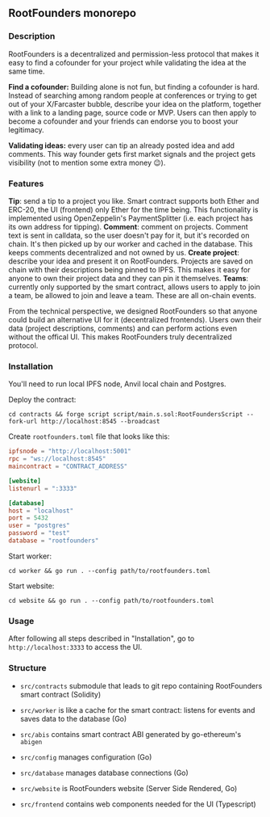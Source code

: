 ## RootFounders monorepo

### Description
RootFounders is a decentralized and permission-less protocol that makes it easy to find a cofounder for your project while validating the idea at the same time.

**Find a cofounder:** Building alone is not fun, but finding a cofounder is hard. Instead of searching among random people at conferences or trying to get out of your X/Farcaster bubble, describe your idea on the platform, together with a link to a landing page, source code or MVP. Users can then apply to become a cofounder and your friends can endorse you to boost your legitimacy.

**Validating ideas:** every user can tip an already posted idea and add comments. This way founder gets first market signals and the project gets visibility (not to mention some extra money 😉).

### Features
**Tip**: send a tip to a project you like. Smart contract supports both Ether and ERC-20, the UI (frontend) only Ether for the time being. This functionality is implemented using OpenZeppelin's PaymentSplitter (i.e. each project has its own address for tipping).
**Comment**: comment on projects. Comment text is sent in calldata, so the user doesn't pay for it, but it's recorded on chain. It's then picked up by our worker and cached in the database. This keeps comments decentralized and not owned by us.
**Create project**: describe your idea and present it on RootFounders. Projects are saved on chain with their descriptions being pinned to IPFS. This makes it easy for anyone to own their project data and they can pin it themselves.
**Teams**: currently only supported by the smart contract, allows users to apply to join a team, be allowed to join and leave a team. These are all on-chain events.

From the technical perspective, we designed RootFounders so that anyone could build an alternative UI for it (decentralized frontends).
Users own their data (project descriptions, comments) and can perform actions even without the offical UI. This makes RootFounders truly decentralized protocol.

### Installation
You'll need to run local IPFS node, Anvil local chain and Postgres.

Deploy the contract:
```shell
cd contracts && forge script script/main.s.sol:RootFoundersScript --fork-url http://localhost:8545 --broadcast
```

Create `rootfounders.toml` file that looks like this:
```toml
ipfsnode = "http://localhost:5001"
rpc = "ws://localhost:8545"
maincontract = "CONTRACT_ADDRESS"

[website]
listenurl = ":3333"

[database]
host = "localhost"
port = 5432
user = "postgres"
password = "test"
database = "rootfounders"
```

Start worker:
```shell
cd worker && go run . --config path/to/rootfounders.toml
```

Start website:
```shell
cd website && go run . --config path/to/rootfounders.toml
```

### Usage
After following all steps described in "Installation", go to `http://localhost:3333` to access the UI.

### Structure
- `src/contracts` submodule that leads to git repo containing RootFounders smart contract (Solidity)
- `src/worker` is like a cache for the smart contract: listens for events and saves data to the database (Go)

- `src/abis` contains smart contract ABI generated by go-ethereum's `abigen`
- `src/config` manages configuration (Go)
- `src/database` manages database connections (Go)
- `src/website` is RootFounders website (Server Side Rendered, Go)

- `src/frontend` contains web components needed for the UI (Typescript)
